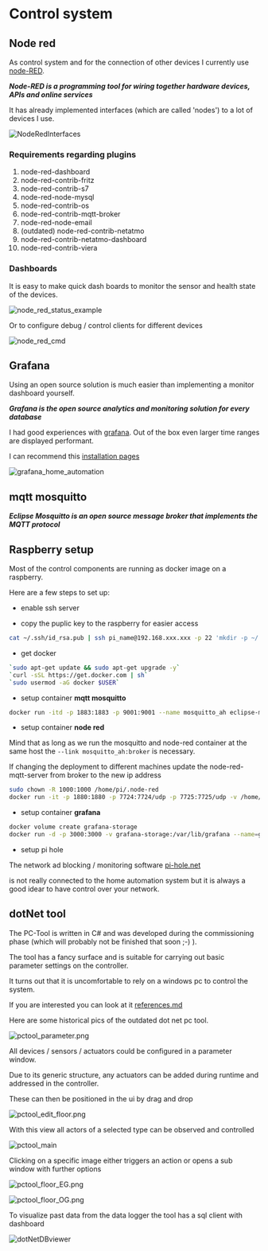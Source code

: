 # Control system

## Node red

As control system and for the connection of other devices I currently use [node-RED](https://nodered.org).

***Node-RED is a programming tool for wiring together hardware devices, APIs and online services***

It has already implemented interfaces (which are called 'nodes') to a lot of devices I use.

![NodeRedInterfaces](https://www.plantuml.com/plantuml/png/0/TP4nJyCm48Lt_uetepO3I1NAW0fYGMgH80C3ON3ZIsFXdeDzQGk_7ZlGKePErhtl-RspF8-YWmmRfzJhnHkcqniyUaFFPDHWUfoClsUM4XbfYTuri2mKMjsGsdo8_8iutabQXZ-E4gqbP-1eImw6jhQXM3F57jUNizcavfsMfZD-ZKXXf1CKHQ6iFn-VsCXBUEae_6qLKREpxuH0KQ1xcy9kNofKLwaenWxYuImF-yCcISvbf-5cfSmgHIy_gwS5D9kK-S2j6_RtT-heB1751u9s3dtmNnHpTtQdXxB0QD4r7qYUiBFI8GoEGBosJ3MhER59__4D "NodeRedInterfaces")

### Requirements regarding plugins

1. node-red-dashboard
1. node-red-contrib-fritz
1. node-red-contrib-s7
1. node-red-node-mysql
1. node-red-contrib-os
1. node-red-contrib-mqtt-broker
1. node-red-node-email
1. (outdated) node-red-contrib-netatmo
1. node-red-contrib-netatmo-dashboard
1. node-red-contrib-viera

### Dashboards

It is easy to make quick dash boards to monitor the sensor and health state of the devices.

![node_red_status_example](images/node_red_status_example.png)

Or to configure debug / control clients for different devices

![node_red_cmd](images/node_red_cmd.png)

## Grafana

Using an open source solution is much easier than implementing a monitor dashboard yourself.

***Grafana is the open source analytics and monitoring solution for every database***

I had good experiences with [grafana](https://grafana.com). Out of the box even larger time ranges are displayed performant.

I can recommend this [installation pages](https://grafana.com/docs/installation/docker/)

![grafana_home_automation](images/grafana_home_automation.png)

## mqtt mosquitto

***Eclipse Mosquitto is an open source message broker that implements the MQTT protocol***

## Raspberry setup

Most of the control components are running as docker image on a raspberry.

Here are a few steps to set up:

* enable ssh server

* copy the puplic key to the raspberry for easier access

```bash
cat ~/.ssh/id_rsa.pub | ssh pi_name@192.168.xxx.xxx -p 22 'mkdir -p ~/.ssh && cat >> ~/.ssh/authorized_keys'
```

* get docker

```bash
`sudo apt-get update && sudo apt-get upgrade -y`
`curl -sSL https://get.docker.com | sh`
`sudo usermod -aG docker $USER`
```

* setup container **mqtt mosquitto**

```bash
docker run -itd -p 1883:1883 -p 9001:9001 --name mosquitto_ah eclipse-mosquitto
```

* setup container **node red**

Mind that as long as we run the mosquitto and node-red container at the same host the `--link mosquitto_ah:broker` is necessary.

If changing the deployment to different machines update the node-red-mqtt-server from broker to the new ip address

```bash
sudo chown -R 1000:1000 /home/pi/.node-red
docker run -it -p 1880:1880 -p 7724:7724/udp -p 7725:7725/udp -v /home/pi/.node-red:/data --restart=always --name nodered_ah --link mosquitto_ah:broker nodered/node-red
```

* setup container **grafana**

```bash
docker volume create grafana-storage
docker run -d -p 3000:3000 -v grafana-storage:/var/lib/grafana --name=grafana_ah grafana/grafana
```

* setup pi hole

The network ad blocking / monitoring software [pi-hole.net](https://pi-hole.net)

is not really connected to the home automation system but it is always a good idear to have control over your network.

## dotNet tool

The PC-Tool is written in C# and was developed during the commissioning phase (which will probably not be finished that soon ;-) ).

The tool has a fancy surface and is suitable for carrying out basic parameter settings on the controller.

It turns out that it is uncomfortable to rely on a windows pc to control the system.

If you are interested you can look at it [references.md](references.md)

Here are some historical pics of the outdated dot net pc tool.

![pctool_parameter.png](images/pctool_parameter.png)

All devices / sensors / actuators could be configured in a parameter window.

Due to its generic structure, any actuators can be added during runtime and addressed in the controller.

These can then be positioned in the ui by drag and drop

![pctool_edit_floor.png](images/pctool_edit_floor.png)

With this view all actors of a selected type can be observed and controlled

![pctool_main](images/pctool_main.png)

Clicking on a specific image either triggers an action or opens a sub window with further options

![pctool_floor_EG.png](images/pctool_floor_EG.png)

![pctool_floor_OG.png](images/pctool_floor_OG.png)

To visualize past data from the data logger the tool has a sql client with dashboard

![dotNetDBviewer](images/dotNetDBviewer.png)
